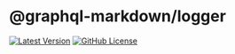# @graphql-markdown/logger

[![Latest Version](https://img.shields.io/npm/v/@graphql-markdown/logger?style=flat)](https://www.npmjs.com/package/@graphql-markdown/logger)
[![GitHub License](https://img.shields.io/github/license/graphql-markdown/graphql-markdown?style=flat)](https://raw.githubusercontent.com/graphql-markdown/graphql-markdown/main/LICENSE)
